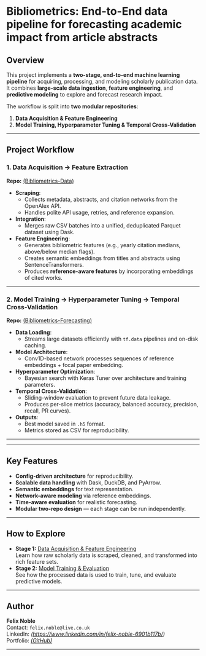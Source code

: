 # Bibliometrics: End-to-End data pipeline for forecasting academic impact from article abstracts

## Overview
This project implements a **two-stage, end-to-end machine learning pipeline** for acquiring, processing, and modeling scholarly publication data.  
It combines **large-scale data ingestion**, **feature engineering**, and **predictive modeling** to explore and forecast research impact.

The workflow is split into **two modular repositories**:
1. **Data Acquisition & Feature Engineering**
2. **Model Training, Hyperparameter Tuning & Temporal Cross-Validation**

---

## Project Workflow

### **1. Data Acquisition → Feature Extraction**  
**Repo:** [(Bibliometrics-Data)](https://github.com/Felix-Noble/Bibliometrics-Data)  
- **Scraping**:
  - Collects metadata, abstracts, and citation networks from the OpenAlex API.
  - Handles polite API usage, retries, and reference expansion.
- **Integration**:
  - Merges raw CSV batches into a unified, deduplicated Parquet dataset using Dask.
- **Feature Engineering**:
  - Generates bibliometric features (e.g., yearly citation medians, above/below median flags).
  - Creates semantic embeddings from titles and abstracts using SentenceTransformers.
  - Produces **reference-aware features** by incorporating embeddings of cited works.

---

### **2. Model Training → Hyperparameter Tuning → Temporal Cross-Validation**  
**Repo:** [(Bibliometrics-Forecasting)](https://github.com/Felix-Noble/Bibliometrics-Forecasting)  
- **Data Loading**:
  - Streams large datasets efficiently with `tf.data` pipelines and on-disk caching.
- **Model Architecture**:
  - Conv1D-based network processes sequences of reference embeddings + focal paper embedding.
- **Hyperparameter Optimization**:
  - Bayesian search with Keras Tuner over architecture and training parameters.
- **Temporal Cross-Validation**:
  - Sliding-window evaluation to prevent future data leakage.
  - Produces per-slice metrics (accuracy, balanced accuracy, precision, recall, PR curves).
- **Outputs**:
  - Best model saved in `.h5` format.
  - Metrics stored as CSV for reproducibility.

---

---

## Key Features
- **Config-driven architecture** for reproducibility.
- **Scalable data handling** with Dask, DuckDB, and PyArrow.
- **Semantic embeddings** for text representation.
- **Network-aware modeling** via reference embeddings.
- **Time-aware evaluation** for realistic forecasting.
- **Modular two-repo design** — each stage can be run independently.

---

## How to Explore
- **Stage 1:** [Data Acquisition & Feature Engineering]([https://github.com/Felix-Noble/Bibliometrics-Data])  
  Learn how raw scholarly data is scraped, cleaned, and transformed into rich feature sets.
- **Stage 2:** [Model Training & Evaluation]([https://github.com/Felix-Noble/Bibliometrics-Forecasting])  
  See how the processed data is used to train, tune, and evaluate predictive models.

---

## Author
**Felix Noble**  
Contact: `felix.noble@live.co.uk`  
LinkedIn: *(https://www.linkedin.com/in/felix-noble-6901b117b/)*  
Portfolio: *[(GitHub)](https://github.com/Felix-Noble)*

---
